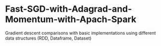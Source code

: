 # Fast-SGD-with-Adagrad-and-Momentum-with-Apach-Spark
Gradient descent comparisons with basic implementations using different data structures (RDD, Dataframe, Dataset)
